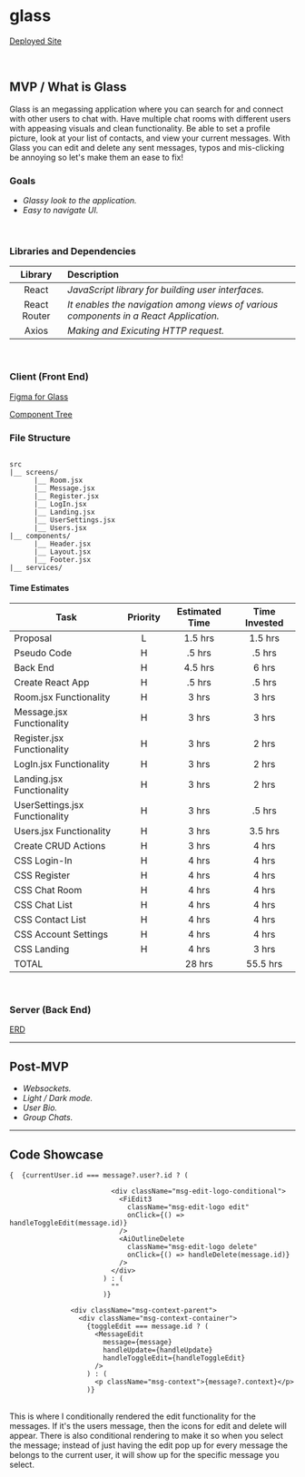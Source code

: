 # glass

[Deployed Site](https://glass-clear-communication.netlify.app/)

<br>

## MVP / What is Glass

Glass is an megassing application where you can search for and connect with other users to chat with. Have multiple chat rooms with different users with appeasing visuals and clean functionality. Be able to set a profile picture, look at your list of contacts, and view your current messages. With Glass you can edit and delete any sent messages, typos and mis-clicking be annoying so let's make them an ease to fix!
<br>

### Goals

- _Glassy look to the application._
- _Easy to navigate UI._

<br>

### Libraries and Dependencies

|   Library    | Description                                                                           |
| :----------: | :------------------------------------------------------------------------------------ |
|    React     | _JavaScript library for building user interfaces._                                    |
| React Router | _It enables the navigation among views of various components in a React Application._ |
|    Axios     | _Making and Exicuting HTTP request._                                                  |

<br>

### Client (Front End)

[Figma for Glass](https://www.figma.com/file/5QyWcwG4sbbL4DShqquetc/Untitled?node-id=0%3A1)

[Component Tree](https://whimsical.com/glass-tree-WpDcwsFnGZh16xJhu1Sy5y)

### File Structure

```structure

src
|__ screens/
      |__ Room.jsx
      |__ Message.jsx
      |__ Register.jsx
      |__ LogIn.jsx
      |__ Landing.jsx
      |__ UserSettings.jsx
      |__ Users.jsx
|__ components/
      |__ Header.jsx
      |__ Layout.jsx
      |__ Footer.jsx
|__ services/

```

#### Time Estimates

| Task                           | Priority | Estimated Time | Time Invested |
| ------------------------------ | :------: | :------------: | :-----------: |
| Proposal                       |    L     |    1.5 hrs     |    1.5 hrs    |
| Pseudo Code                    |    H     |     .5 hrs     |    .5 hrs     |
| Back End                       |    H     |    4.5 hrs     |     6 hrs     |
| Create React App               |    H     |     .5 hrs     |    .5 hrs     |
| Room.jsx Functionality         |    H     |     3 hrs      |     3 hrs     |
| Message.jsx Functionality      |    H     |     3 hrs      |     3 hrs     |
| Register.jsx Functionality     |    H     |     3 hrs      |     2 hrs     |
| LogIn.jsx Functionality        |    H     |     3 hrs      |     2 hrs     |
| Landing.jsx Functionality      |    H     |     3 hrs      |     2 hrs     |
| UserSettings.jsx Functionality |    H     |     3 hrs      |    .5 hrs     |
| Users.jsx Functionality        |    H     |     3 hrs      |    3.5 hrs    |
| Create CRUD Actions            |    H     |     3 hrs      |     4 hrs     |
| CSS Login-In                   |    H     |     4 hrs      |     4 hrs     |
| CSS Register                   |    H     |     4 hrs      |     4 hrs     |
| CSS Chat Room                  |    H     |     4 hrs      |     4 hrs     |
| CSS Chat List                  |    H     |     4 hrs      |     4 hrs     |
| CSS Contact List               |    H     |     4 hrs      |     4 hrs     |
| CSS Account Settings           |    H     |     4 hrs      |     4 hrs     |
| CSS Landing                    |    H     |     4 hrs      |     3 hrs     |
| TOTAL                          |          |     28 hrs     |   55.5 hrs    |

<br>

### Server (Back End)

[ERD](https://app.diagrams.net/)
<br>

---

## Post-MVP

- _Websockets._
- _Light / Dark mode._
- _User Bio._
- _Group Chats._

---

## Code Showcase

```
{  {currentUser.id === message?.user?.id ? (

                         <div className="msg-edit-logo-conditional">
                           <FiEdit3
                             className="msg-edit-logo edit"
                             onClick={() => handleToggleEdit(message.id)}
                           />
                           <AiOutlineDelete
                             className="msg-edit-logo delete"
                             onClick={() => handleDelete(message.id)}
                           />
                         </div>
                       ) : (
                         ""
                       )}

               <div className="msg-context-parent">
                 <div className="msg-context-container">
                   {toggleEdit === message.id ? (
                     <MessageEdit
                       message={message}
                       handleUpdate={handleUpdate}
                       handleToggleEdit={handleToggleEdit}
                     />
                   ) : (
                     <p className="msg-context">{message?.context}</p>
                   )}

```

<br/>
This is where I conditionally rendered the edit functionality for the messages. If it's the users message, then the icons for edit and delete will appear. There is also conditional rendering to make it so when you select the message; instead of just having the edit pop up for every message the belongs to the current user, it will show up for the specific message you select.
